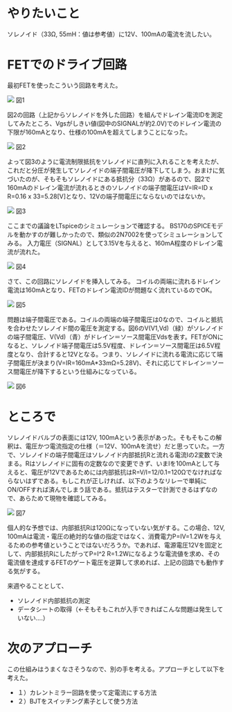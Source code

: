 # やりたいこと

ソレノイド（33Ω, 55mH：値は参考値）に12V、100mAの電流を流したい。

# FETでのドライブ回路
最初FETを使ったこういう回路を考えた。

![](misc/1.png)
図1

図2の回路（上記からソレノイドを外した回路）を組んでドレイン電流IDを測定してみたところ、Vgsがしきい値(図中のSIGNALが約2.0V)でのドレイン電流の下限が160mAとなり、仕様の100mAを超えてしまうことになった。

![](misc/2.png)
図2

よって図3のように電流制限抵抗をソレノイドに直列に入れることを考えたが、これだと分圧が発生してソレノイドの端子間電圧が降下してしまう。おまけに気づいたのが、そもそもソレノイドにある抵抗分（33Ω）があるので、図2で160mAのドレイン電流が流れるときのソレノイドの端子間電圧はV=IR=ID x R=0.16 x 33=5.28[V]となり、12Vの端子間電圧にならないのではないか。　

![](misc/3.png)
図3

ここまでの議論をLTspiceのシミュレーションで確認する。
BS170のSPICEモデルを動かすのが難しかったので、類似の2N7002を使ってシミュレーションしてみる。
入力電圧（SIGNAL）として3.15Vを与えると、160mA程度のドレイン電流が流れた。

![](misc/sim1.png)
図4

さて、この回路にソレノイドを挿入してみる。
コイルの両端に流れるドレイン電流は160mAとなり、FETのドレイン電流IDが問題なく流れているのでOK。

![](misc/sim2.png)
図5

問題は端子間電圧である。コイルの両端の端子間電圧は0なので、コイルと抵抗を合わせたソレノイド間の電圧を測定する。図6のV(V1,Vd)（緑）がソレノイドの端子間電圧、V(Vd)（青）がドレイン＝ソース間電圧Vdsを表す。FETがONになると、ソレノイド端子間電圧は5.5V程度、ドレイン＝ソース間電圧は6.5V程度となり、合計すると12Vとなる。つまり、ソレノイドに流れる電流に応じて端子間電圧が決まり(V=IR=160mA*33mΩ=5.28V)、それに応じてドレイン＝ソース間電圧が降下するという仕組みになっている。

![](misc/sim3.png)
図6

# ところで

ソレノイドバルブの表面には12V, 100mAという表示があった。そもそもこの解釈は、電圧かつ電流指定の仕様（＝12V、100mAを流せ）だと思っていた。一方で、ソレノイドの端子間電圧はソレノイド内部抵抗Rと流れる電流Iの2変数で決まる。Rはソレノイドに固有の定数なので変更できず、いまIを100mAとして与えると、電圧が12Vであるためには内部抵抗はR=V/I=12/0.1=120Ωでなければならないはずである。もしこれが正しければ、以下のようなリレーで単純にON/OFFすれば済んでしまう話である。抵抗はテスターで計測できるはずなので、あらためて現物を確認してみる。

![](misc/4.png)
図7

個人的な予想では、内部抵抗Rは120Ωになっていない気がする。この場合、12V, 100mAは電流・電圧の絶対的な値の指定ではなく、消費電力P=IV=1.2Wを与えるための参考値ということではないだろうか。であれば、電源電圧12Vを固定として、内部抵抗RにしたがってP=I^2 R=1.2Wになるような電流値を求め、その電流値を達成するFETのゲート電圧を逆算して求めれば、上記の回路でも動作する気がする。

来週やることとして、

- ソレノイド内部抵抗の測定
- データシートの取得（←そもそもこれが入手できればこんな問題は発生していない....）

# 次のアプローチ

この仕組みはうまくなさそうなので、別の手を考える。アプローチとして以下を考えた。

- １）カレントミラー回路を使って定電流にする方法
- ２）BJTをスイッチング素子として使う方法













